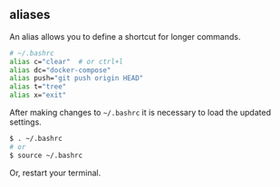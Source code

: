## aliases

An alias allows you to define a shortcut for longer commands.

```bash
# ~/.bashrc
alias c="clear"  # or ctrl+l
alias dc="docker-compose"
alias push="git push origin HEAD"
alias t="tree"
alias x="exit"
```

After making changes to `~/.bashrc` it is necessary to load the updated
settings.

```bash
$ . ~/.bashrc
# or
$ source ~/.bashrc
```

Or, restart your terminal.
